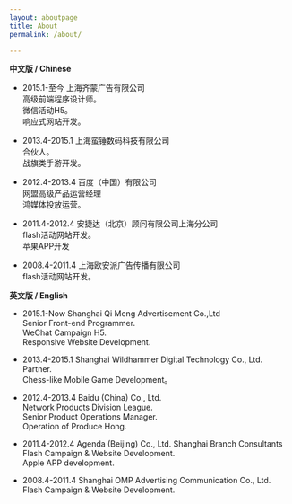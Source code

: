 ```yaml
---
layout: aboutpage
title: About
permalink: /about/

---
```


**中文版 / Chinese**

* 2015.1-至今    上海齐蒙广告有限公司    
高级前端程序设计师。   
微信活动H5。  
响应式网站开发。  

* 2013.4-2015.1    上海蛮锤数码科技有限公司   
合伙人。  
战旗类手游开发。  

* 2012.4-2013.4    百度（中国）有限公司   
网盟高级产品运营经理  
鸿媒体投放运营。

* 2011.4-2012.4    安捷达（北京）顾问有限公司上海分公司   
flash活动网站开发。   
苹果APP开发

* 2008.4-2011.4    上海欧安派广告传播有限公司  
flash活动网站开发。  



**英文版 / English**

* 2015.1-Now    Shanghai Qi Meng Advertisement Co.,Ltd    
Senior Front-end Programmer.   
WeChat Campaign H5.  
Responsive Website Development.  

* 2013.4-2015.1    Shanghai Wildhammer Digital Technology Co., Ltd.  
Partner.  
Chess-like Mobile Game Development。  

* 2012.4-2013.4    Baidu (China) Co., Ltd.    
Network Products Division League.  
Senior Product Operations Manager.  
Operation of Produce Hong.

* 2011.4-2012.4   Agenda (Beijing) Co., Ltd. Shanghai Branch Consultants   
Flash Campaign & Website Development.   
Apple APP development.

* 2008.4-2011.4    Shanghai OMP Advertising Communication Co., Ltd.  
Flash Campaign & Website Development.   
